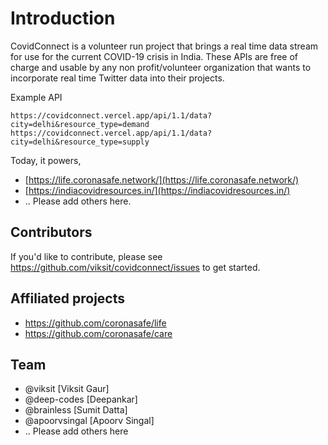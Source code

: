 # Introduction

CovidConnect is a volunteer run project that brings a real time data stream for use for the current COVID-19 crisis in India. These APIs are free of charge and usable by any non profit/volunteer organization that wants to incorporate real time Twitter data into their projects.

Example API
```
https://covidconnect.vercel.app/api/1.1/data?city=delhi&resource_type=demand
https://covidconnect.vercel.app/api/1.1/data?city=delhi&resource_type=supply
```

Today, it powers,

* [https://life.coronasafe.network/](https://life.coronasafe.network/)
* [https://indiacovidresources.in/](https://indiacovidresources.in/)
* .. Please add others here.

## Contributors

If you'd like to contribute, please see https://github.com/viksit/covidconnect/issues to get started.


## Affiliated projects
* https://github.com/coronasafe/life
* https://github.com/coronasafe/care

## Team
* @viksit [Viksit Gaur]
* @deep-codes [Deepankar]
* @brainless [Sumit Datta]
* @apoorvsingal [Apoorv Singal]
* .. Please add others here
